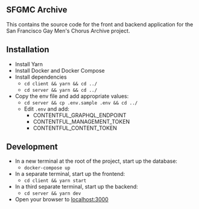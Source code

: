 ## SFGMC Archive

This contains the source code for the front and backend application for the San Francisco Gay Men's Chorus Archive project.

## Installation

- Install Yarn
- Install Docker and Docker Compose
- Install dependencies
  - `cd client && yarn && cd ../`
  - `cd server && yarn && cd ../`
- Copy the env file and add appropriate values:
  - `cd server && cp .env.sample .env && cd ../`
  - Edit `.env` and add:
    - CONTENTFUL_GRAPHQL_ENDPOINT
    - CONTENTFUL_MANAGEMENT_TOKEN
    - CONTENTFUL_CONTENT_TOKEN

## Development

- In a new terminal at the root of the project, start up the database:
  - `docker-compose up`
- In a separate terminal, start up the frontend:
  - `cd client && yarn start`
- In a third separate terminal, start up the backend:
  - `cd server && yarn dev`
- Open your browser to [localhost:3000](http://localhost:3000)
